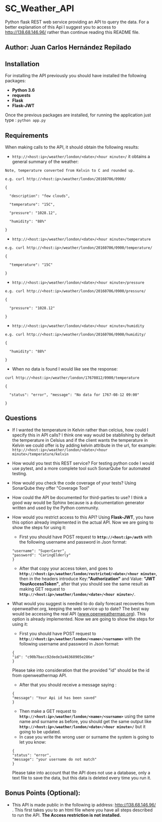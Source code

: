 # SC_Weather_API

Python flask REST web service providing an API to query the data. For a better explanation of this Api I suggest you to access to http://138.68.146.96/ rather than continue reading this README file.

## Author:  Juan Carlos Hernández Repilado

## Installation

For installing the API previously you should have installed the following packages:

* **Python 3.6**
* **requests**
* **Flask**
* **Flask-JWT**

Once the previous packages are installed, for running the application just type : ```python app.py ```

## Requirements

When making calls to the API, it should obtain the following results:

* ```http://<host:ip>/weather/london/<date>/<hour minute>/``` it obtains a general summary of the weather:

```
Note, temperature converted from Kelvin to C and rounded up.

e.g. curl http://<host:ip>/weather/london/20160706/0900/

{

  "description": "few clouds",

  "temperature": "15C",

  "pressure": "1028.12",

  "humidity": "88%"

}
```
* ```http://<host:ip>/weather/london/<date>/<hour minute>/temperature```

```
e.g. curl http://<host:ip>/weather/london/20160706/0900/temperature/

{

  "temperature": "15C"

}
```
* ```http://<host:ip>/weather/london/<date>/<hour minute>/pressure```

```
e.g. curl http://<host:ip>/weather/london/20160706/0900/pressure/

{

  "pressure": "1028.12"

}
```
* ```http://<host:ip>/weather/london/<date>/<hour minute>/humidity```

```
e.g. curl http://<host:ip>/weather/london/20160706/0900/humidity/

{

  "humidity": "88%"

}
```
* When no data is found I would like see the response:

```
curl http://<host:ip>/weather/london/17670812/0900/temperature

{

  "status": "error", "message": "No data for 1767-08-12 09:00"

}
```
## Questions

* If I wanted the temperature in Kelvin rather than celcius, how could I specify this in API calls?
I think one way would be stablishing by default the temperature in Celsius and if the client wants the temperature in Kelvin we could offer is by adding kelvin attribute in the url, for example: ```http://<host:ip>/weather/london/<date>/<hour minute>/temperature/kelvin```
* How would you test this REST service?
For testing python code I would use pytest, and a more complete tool such SonarQube for automated testing.
* How would you check the code coverage of your tests?
Using SonarQube they offer "Coverage Tool"
* How could the API be documented for third-parties to use?
I think a good way would be Sphinx because is a documentation generator written and used by the Python community.
* How would you restrict access to this API?
Using **Flask-JWT**, you have this option already implemented in the actual API. Now we are going to show the steps for using it:

    *  First you should have POST request to
    **``` http://<host:ip>/auth ```** with the following username and password in Json format:
    ```    {
	"username": "SuperCarer",
	"password": "CaringElderly"
    }
    ```
    
    * After that copy your access token, and goes to **``` http://<host:ip>/weather/london/restricted/<date>/<hour minute> ```**, then in the headers introduce Key:**"Authorization"** and Value: **"JWT YourAccessToken"**, after that you should see the same result as making GET request to **```http://<host:ip>/weather/london/<date>/<hour minute>/```**.

* What would you suggest is needed to do daily forecast recoveries from openweather.org, keeping the web service up to date?
The best way would be accessing the real API (www.openweathermap.org). This option is already implemented. Now we are going to show the steps for using it:

    * First you should have POST request to
    **``` http://<host:ip>/weather/london/<name>/<surname> ```** with the following username and password in Json format:
    ```
    {
	"id": "c90b7bacc92dede3a46368905e286e"
    }
    ```
    Please take into consideration that the provided "id" should be the id from openweathermap API.
    
    * After that you should receive a message saying :
    ```
    {
    "message": "Your Api id has been saved"
    }
    ```
    * Then make a GET request to **``` http://<host:ip>/weather/london/<name>/<surname> ```** using the same name and surname as before, you should get the same output like **```http://<host:ip>/weather/london/<date>/<hour minute>/```** but it going to be updated.
    * In case you write the wrong user or surname the system is going to let you know:
    ```
    {
    "status": "error",
    "message": "your username do not match"
    }
    ```
    Please take into account that the API does not use a database, only a text file to save the data, but this data is deleted every time you run it.
    
## Bonus Points (Optional):

* This API is made public in the following ip address: http://138.68.146.96/ . This first takes you to an html file where you have all steps described to run the API. **The Access restriction is not installed.**
